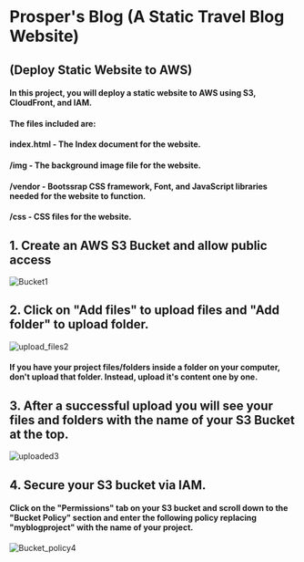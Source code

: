# Prosper's Blog (A Static Travel Blog Website)
## (Deploy Static Website to AWS)

#### In this project, you will deploy a static website to AWS using S3, CloudFront, and IAM.

#### The files included are: 

#### index.html - The Index document for the website.
#### /img - The background image file for the website.
#### /vendor - Bootssrap CSS framework, Font, and JavaScript libraries needed for the website to function.
#### /css - CSS files for the website.
##

## 1. Create an AWS S3 Bucket and allow public access

![Bucket1](https://user-images.githubusercontent.com/97234029/170700330-d472d03d-1d23-4ae3-ac3c-4b0f26aa1a2b.jpg)

## 2. Click on "Add files" to upload files and "Add folder" to upload folder.

![upload_files2](https://user-images.githubusercontent.com/97234029/170701007-3a61b069-2f43-4d91-a594-ec52adecea94.jpg)
#### If you have your project files/folders inside a folder on your computer, don't upload that folder. Instead, upload it's content one by one.
##

## 3. After a successful upload you will see your files and folders with the name of your S3 Bucket at the top.

![uploaded3](https://user-images.githubusercontent.com/97234029/170701813-9e385928-edde-4252-9608-6ca8b82cfce3.jpg)

## 4. Secure your S3 bucket via IAM. 
#### Click on the "Permissions" tab on your S3 bucket and scroll down to the "Bucket Policy" section and enter the following policy replacing "myblogproject" with the name of your project.

![Bucket_policy4](https://user-images.githubusercontent.com/97234029/170702478-2eb8e678-ae86-4119-bc83-c47e5f31f851.jpg)
